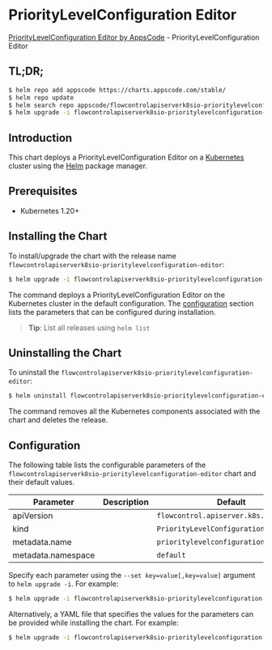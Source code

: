 # PriorityLevelConfiguration Editor

[PriorityLevelConfiguration Editor by AppsCode](https://appscode.com) - PriorityLevelConfiguration Editor

## TL;DR;

```bash
$ helm repo add appscode https://charts.appscode.com/stable/
$ helm repo update
$ helm search repo appscode/flowcontrolapiserverk8sio-prioritylevelconfiguration-editor --version=v0.22.0
$ helm upgrade -i flowcontrolapiserverk8sio-prioritylevelconfiguration-editor appscode/flowcontrolapiserverk8sio-prioritylevelconfiguration-editor -n default --create-namespace --version=v0.22.0
```

## Introduction

This chart deploys a PriorityLevelConfiguration Editor on a [Kubernetes](http://kubernetes.io) cluster using the [Helm](https://helm.sh) package manager.

## Prerequisites

- Kubernetes 1.20+

## Installing the Chart

To install/upgrade the chart with the release name `flowcontrolapiserverk8sio-prioritylevelconfiguration-editor`:

```bash
$ helm upgrade -i flowcontrolapiserverk8sio-prioritylevelconfiguration-editor appscode/flowcontrolapiserverk8sio-prioritylevelconfiguration-editor -n default --create-namespace --version=v0.22.0
```

The command deploys a PriorityLevelConfiguration Editor on the Kubernetes cluster in the default configuration. The [configuration](#configuration) section lists the parameters that can be configured during installation.

> **Tip**: List all releases using `helm list`

## Uninstalling the Chart

To uninstall the `flowcontrolapiserverk8sio-prioritylevelconfiguration-editor`:

```bash
$ helm uninstall flowcontrolapiserverk8sio-prioritylevelconfiguration-editor -n default
```

The command removes all the Kubernetes components associated with the chart and deletes the release.

## Configuration

The following table lists the configurable parameters of the `flowcontrolapiserverk8sio-prioritylevelconfiguration-editor` chart and their default values.

|     Parameter      | Description |                      Default                      |
|--------------------|-------------|---------------------------------------------------|
| apiVersion         |             | <code>flowcontrol.apiserver.k8s.io/v1beta1</code> |
| kind               |             | <code>PriorityLevelConfiguration</code>           |
| metadata.name      |             | <code>prioritylevelconfiguration</code>           |
| metadata.namespace |             | <code>default</code>                              |


Specify each parameter using the `--set key=value[,key=value]` argument to `helm upgrade -i`. For example:

```bash
$ helm upgrade -i flowcontrolapiserverk8sio-prioritylevelconfiguration-editor appscode/flowcontrolapiserverk8sio-prioritylevelconfiguration-editor -n default --create-namespace --version=v0.22.0 --set apiVersion=flowcontrol.apiserver.k8s.io/v1beta1
```

Alternatively, a YAML file that specifies the values for the parameters can be provided while
installing the chart. For example:

```bash
$ helm upgrade -i flowcontrolapiserverk8sio-prioritylevelconfiguration-editor appscode/flowcontrolapiserverk8sio-prioritylevelconfiguration-editor -n default --create-namespace --version=v0.22.0 --values values.yaml
```
